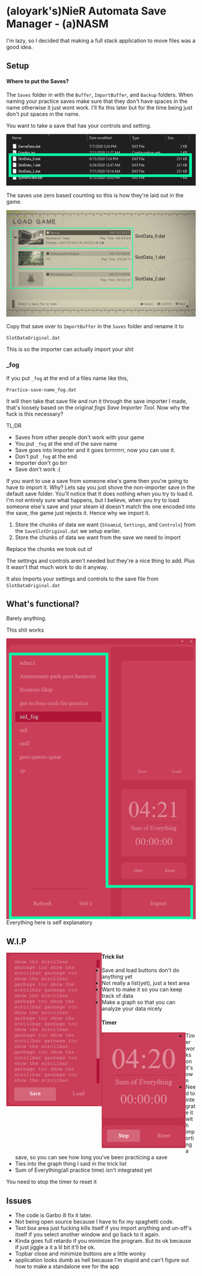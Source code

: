 # (aloyark's)NieR Automata Save Manager - (a)NASM

I'm lazy, so I decided that making a full stack application to move files was a good idea.

## Setup

#### Where to put the Saves?

The `Saves` folder in with the `Buffer`, `ImportBuffer`, and `Backup` folders. When naming your practice saves make sure that they don't have spaces in the name otherwise it just wont work. I'll fix this later but for the time being just don't put spaces in the name.

You want to take a save that has your controls and setting.

 ![NieR Automata default save folder](/readmestuff/NieRSaveFolder.PNG) 

The saves use zero based counting so this is how they're laid out in the game.

![SaveOutline](/readmestuff/SaveOutline.png)

Copy that save over to `ImportBuffer` in the `Saves` folder and rename it to

```
SlotDataOriginal.dat
```

This is so the importer can actually import your shit

### _fog

If you put `_fog` at the end of a files name like this,

```
Practice-save-name_fog.dat
```

It will then take that save file and run it through the save importer I made, that's loosely based on the original *fogs Save Importer Tool*. Now why the fuck is this necessary?

TL;DR

- Saves from other people don't work with your game 
- You put `_fog` at the end of the save name
- Save goes into Importer and it goes brrrrrrrr, now you can use it.
- Don't put `_fog` at the end
- Importer don't go brr
- Save don't work :(



If you want to use a save from someone else's game then you're going to have to import it. Why? Lets say you just shove the non-importer save in the default save folder. You'll notice that It does nothing when you try to load it. I'm not entirely sure what happens, but I believe, when you try to load someone else's save and your steam id doesn't match the one encoded into the save, the game just rejects it. Hence why we import it. 

1. Store the chunks of data we want (`Steamid`, `Settings`, and `Controls`) from the `SaveSlotOriginal.dat` we setup earlier. 
2. Store the chunks of data we want from the save we need to import 

Replace the chunks we took out of 

The settings and controls aren't needed but they're a nice thing to add. Plus It wasn't that much work to do it anyway. 

It also Imports your settings and controls to the save file from `SlotDataOriginal.dat`

## What's functional?

Barely anything.

This shit works

<img style='float: left' src='readmestuff/Working.png'>

Everything here is self explanatory 

## W.I.P

<img style='float: left' src='readmestuff/TricklistKinda.png'>

#### Trick list

- Save and load buttons don't do anything yet
- Not really a list(yet), just a text area
- Want to make it so you can keep track of data
- Make a graph so that you can analyze your data nicely

#### Timer

<img style='float: left' src='readmestuff/Timer.png'>

- Timer works on it's own
- Need to integrate it with importing a save, so you can see how long you've been practicing a save
- Ties into the graph thing I said in the trick list
- Sum of Everything(all practice time) isn't integrated yet

You need to stop the timer to reset it 

#### 





## Issues 

- The code is Garbo ill fix it later.
- Not being open source because I have to fix my spaghetti code.
- Text box area just fucking kills itself if you import anything and un-off's itself if you select another window and go back to it again.
- Kinda goes full retardo if you minimize the program. But its ok because if just jiggle a it a lil bit it'll be ok.
- Topbar close and minimize buttons are a little wonky
- application looks dumb as hell because I'm stupid and can't figure out how to make a standalone exe for the app